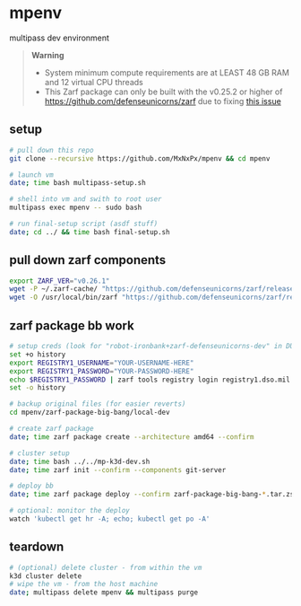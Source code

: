 # mpenv
multipass dev environment

> **Warning**
>
> - System minimum compute requirements are at LEAST 48 GB RAM and 12 virtual CPU threads
> - This Zarf package can only be built with the v0.25.2 or higher of https://github.com/defenseunicorns/zarf due to fixing [this issue](https://github.com/defenseunicorns/zarf/pull/1477)

## setup

```sh
# pull down this repo
git clone --recursive https://github.com/MxNxPx/mpenv && cd mpenv

# launch vm
date; time bash multipass-setup.sh

# shell into vm and swith to root user
multipass exec mpenv -- sudo bash

# run final-setup script (asdf stuff)
date; cd ../ && time bash final-setup.sh
```

## pull down zarf components
```sh
export ZARF_VER="v0.26.1"
wget -P ~/.zarf-cache/ "https://github.com/defenseunicorns/zarf/releases/download/${ZARF_VER}/zarf-init-amd64-${ZARF_VER}.tar.zst"
wget -O /usr/local/bin/zarf "https://github.com/defenseunicorns/zarf/releases/download/${ZARF_VER}/zarf_${ZARF_VER}_Linux_amd64" && chmod 755 /usr/local/bin/zarf
```

## zarf package bb work
```sh
# setup creds (look for "robot-ironbank+zarf-defenseunicorns-dev" in DU #zarf channel)
set +o history
export REGISTRY1_USERNAME="YOUR-USERNAME-HERE"
export REGISTRY1_PASSWORD="YOUR-PASSWORD-HERE"
echo $REGISTRY1_PASSWORD | zarf tools registry login registry1.dso.mil --username $REGISTRY1_USERNAME --password-stdin
set -o history

# backup original files (for easier reverts)
cd mpenv/zarf-package-big-bang/local-dev

# create zarf package
date; time zarf package create --architecture amd64 --confirm

# cluster setup
date; time bash ../../mp-k3d-dev.sh
date; time zarf init --confirm --components git-server

# deploy bb
date; time zarf package deploy --confirm zarf-package-big-bang-*.tar.zst

# optional: monitor the deploy
watch 'kubectl get hr -A; echo; kubectl get po -A'
```

## teardown

```sh
# (optional) delete cluster - from within the vm
k3d cluster delete
# wipe the vm - from the host machine
date; multipass delete mpenv && multipass purge
```
